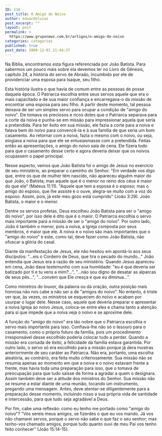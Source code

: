 ```yaml
---
ID: 116
post_title: O Amigo do Noivo
author: eduardolucas
post_excerpt: ""
layout: post
permalink: >
  https://www.gruponews.com.br/artigos/o-amigo-do-noivo
categories: categories
published: true
post_date: 2009-12-01 21:44:37
---
```

Na Bíblia, encontramos esta figura referenciada por João Batista. Para sabermos um pouco mais sobre ela devemos ler no Livro de Gênesis, capítulo 24, a história do servo de Abraão, incumbido por ele de providenciar uma esposa para Isaque, seu filho.

Esta história ilustra o que havia de comum entre as pessoas de posse daquela época. O Patriarca escolhia entre seus servos aquele que era o mais capacitado e de sua maior confiança e encarregava-o da missão de encontrar uma esposa para seu filho. A partir deste momento, tal pessoa deixava de ser um simples servo para ocupar a condição de "amigo do noivo". Ele tomava os preciosos e ricos dotes que o Patriarca separava para a corte da noiva e punha-se em missão para impressionar aquela que seria a pretendida. Para ter êxito em sua missão, ele fazia a corte para a noiva e falava bem do noivo para convencê-la e à sua família de que seria um bom casamento. Ao retornar com a noiva, fazia o mesmo com o noivo, ou seja, elogiava a noiva para que ele se entusiasmasse com a pretendida. Feitas então as apresentações, o amigo do noivo saía de cena. Ele fizera tudo para que o casamento desse certo e agora deveria deixar que os noivos ocupassem o papel principal.

Nesse aspecto, vemos que João Batista foi o amigo de Jesus no exercício de seu ministério, ao preparar o caminho do Senhor. "Em verdade vos digo que, entre os que de mulher têm nascido, não apareceu alguém maior do que João, o Batista; mas aquele que é o menor no reino dos céus é maior do que ele" (Mateus 11:11). "Aquele que tem a esposa é o esposo; mas o amigo do esposo, que lhe assiste e o ouve, alegra-se muito com a voz do esposo. Assim, pois, já este meu gozo está cumprido" (João 3:29). João Batista, o maior e o menor.

Dentre os servos profetas, Deus escolheu João Batista para ser o "amigo do noivo", por isso dele é dito que é o maior. O Patriarca escolhia o servo mais importante para a missão de ser o "amigo do noivo". Por outro lado, João é também o menor, pois a noiva, a Igreja composta por seus membros, é maior que ele. A noiva e o noivo são mais importantes que o "amigo do noivo" e este, como tal, deve fazer como João Batista, não ofuscar a glória do casal.

Diante da manifestação de Jesus, ele não hesitou em apontá-lo aos seus discípulos: "...eis o Cordeiro de Deus, que tira o pecado do mundo..." João entendia que Jesus era a razão de seu ministério. Quando Jesus apareceu em cena, João dava testemunho com sua humildade: "eu é que deveria ser batizado por ti e tu vens a mim?...", "...não sou digno de desatar as alparcas de seus pés...", "...convém que Ele cresça e que eu diminua...".

Como ministros do louvor, da palavra ou da oração, outra posição mais honrosa não nos cabe a não ser a de "amigos do noivo". No entanto, é triste ver que, às vezes, os ministros se esquecem do noivo e acabam por usurpar o lugar dele. Nesse caso, aquele que deveria preparar e apresentar a noiva Igreja ao noivo Jesus, coloca-se entre eles e chama tanto a atenção para si que impede que a noiva veja o noivo e se aproxime dele.

A função do "amigo do noivo" era tão nobre que o Patriarca escolhia o servo mais importante para isso. Confiava-lhe não só o tesouro para o casamento, como o próprio futuro da família, pois um procedimento irresponsável desse escolhido poderia colocar tudo a perder. Quando a missão era coroada de êxito, a felicidade da família estava garantida. Por outro lado, o servo só era escolhido para a missão porque já dera mostras anteriormente de seu caráter ao Patriarca. Não era, portanto, uma escolha aleatória, ao contrário, era feita muito criteriosamente. Sua missão não se resumia apenas ao momento em que a noiva e o noivo estavam frente a frente, mas havia toda uma preparação para isso, que o tomava de preocupação para que tudo saísse de forma a agradar a quem o designara. Assim também deve ser a atitude dos ministros do Senhor. Sua missão não se resume a estar diante de uma reunião, tocando um instrumento, pregando uma mensagem. Antes, deve atentar-se diligentemente para a preparação desse momento, incluindo nisso a sua própria vida de santidade e intercessão, para que tudo seja agradável a Deus.

Por fim, cabe uma reflexão: como eu tenho me portado como "amigo do noivo"? "Vós sereis meus amigos, se fizerdes o que eu vos mando. Já vos não chamarei servos, porque o servo não sabe o que faz o seu senhor; mas tenho-vos chamado amigos, porque tudo quanto ouvi de meu Pai vos tenho feito conhecer" (João 15:14-15).